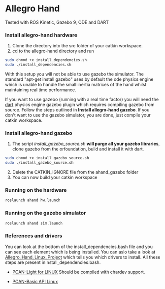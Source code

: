 # Allegro Hand 
<!--[![Build Status](https://travis-ci.org/gpldecha/allegro-hand.svg?branch=master)](https://travis-ci.org/gpldecha/allegro-hand)-->

Tested with ROS Kinetic, Gazebo 9, ODE and DART

### Install allegro-hand hardware
1. Clone the directory into the src folder of your catkin workspace.
2. cd to the allegro-hand directory and run
```bash
sudo chmod +x install_dependencies.sh
sudo ./install_dependencies.sh
```
With this setup you will not be able to use gazebo the simulator. The standard "apt-get install gazebo" uses by default the ode physics engine which is unable to handle the small inertia matrices of the hand whilst maintaining real time performance. 

If you want to use gazebo (running with a real time factor) you will need the [dart](https://dartsim.github.io/) physics engine gazebo plugin which requires compiling gazebo from source. Follow the steps outlined in **Install allegro-hand gazebo**. If you don't want to use the gazebo simulator, you are done, just compile your catkin workspace.

### Install allegro-hand gazebo

1. The script *install_gazebo_source.sh* **will purge all your gazebo libraries**, clone gazebo from the orfoundation, build and install it with dart.   
```bash
sudo chmod +x install_gazebo_source.sh
sudo ./install_gazebo_source.sh
```
2. Delete the CATKIN_IGNORE file from the ahand_gazebo folder
3. You can now build your catkin workspace

### Running on the hardware

```bash
roslaunch ahand hw.launch
```
### Running on the gazebo simulator

```bash
roslaunch ahand sim.launch
```

### References and drivers
You can look at the bottom of the install_dependencies.bash file and you can see each element which is being installed. 
You can aslo take a look at [Allegro_Hand_Linux_Project](http://wiki.wonikrobotics.com/AllegroHandWiki/index.php/Allegro_Hand_Linux_Project) which tells you which drivers to install. All these steps are present in nstall_dependencies.bash.

* [PCAN-Light for LINUX](https://www.peak-system.com/fileadmin/media/linux/index.htm) 
  Should be compiled with chardev support.

* [PCAN-Basic API Linux](https://www.peak-system.com/PCAN-USB.199.0.html)
